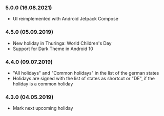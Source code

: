 ### 5.0.0 (16.08.2021)
* UI reimplemented with Android Jetpack Compose

### 4.5.0 (05.09.2019)
* New holiday in Thuringa: World Children's Day
* Support for Dark Theme in Android 10

### 4.4.0 (09.07.2019)
* "All holidays" and "Common holidays" in the list of the german states
* Holidays are signed with the list of states as shortcut or "DE", if the holiday is a common holiday

### 4.3.0 (04.05.2019)
* Mark next upcoming holiday
